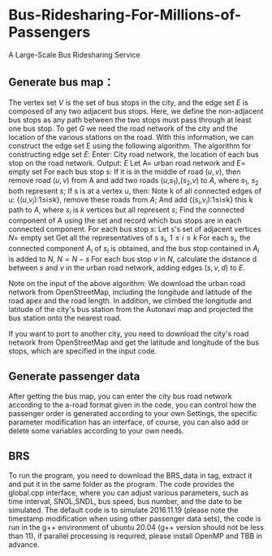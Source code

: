 # Bus-Ridesharing-For-Millions-of-Passengers
A Large-Scale Bus Ridesharing Service
 
## Generate bus map：
The vertex set $V$ is the set of bus stops in the city, and the edge set $E$ is composed of any two adjacent bus stops. Here, we define the non-adjacent bus stops as any path between the two stops must pass through at least one bus stop. To get $G$ we need the road network of the city and the location of the various stations on the road. With this information, we can construct the edge set E using the following algorithm.
The algorithm for constructing edge set $E$:
Enter: City road network, the location of each bus stop on the road network.
Output: $E$
Let A= urban road network and $E$= empty set
For each bus stop s:
If it is in the middle of road ($u,v$), then remove road ($u,v$) from A and add two roads ($u$,$s_1$),($s_2$,$v$) to $A$, where $s_1$, $s_2$ both represent $s$;
If s is at a vertex u, then:
Note k of all connected edges of u: {($u$,$v_i$):1≤i≤k}, remove these roads from $A$;
And add {($s_i$,$v_i$):1≤i≤k} this k path to $A$, where $s_i$ is $k$ vertices but all represent $s$;
Find the connected component of $A$ using the set and record which bus stops are in each connected component.
For each bus stop $s$:
Let s's set of adjacent vertices $N$= empty set
Get all the representatives of s $s_i$, $1≤i≤k$
For each $s_i$, the connected component $A_i$ of $s_i$ is obtained, and the bus stop contained in $A_i$ is added to $N$,
$N=N-{s}$
For each bus stop $v$ in $N$, calculate the distance d between $s$ and $v$ in the urban road network, adding edges $(s,v,d)$ to $E$.

Note on the input of the above algorithm: We download the urban road network from OpenStreetMap, including the longitude and latitude of the road apex and the road length. In addition, we climbed the longitude and latitude of the city's bus station from the Autonavi map and projected the bus station onto the nearest road.

If you want to port to another city, you need to download the city's road network from OpenStreetMap and get the latitude and longitude of the bus stops, which are specified in the input code.
## Generate passenger data
After getting the bus map, you can enter the city bus road network according to the a-road format given in the code, you can control how the passenger order is generated according to your own Settings, the specific parameter modification has an interface, of course, you can also add or delete some variables according to your own needs.
## BRS
To run the program, you need to download the BRS_data in tag, extract it and put it in the same folder as the program. The code provides the global.cpp interface, where you can adjust various parameters, such as time interval, SNOL,SNDL, bus speed, bus number, and the date to be simulated. The default code is to simulate 2016.11.19 (please note the timestamp modification when using other passenger data sets), the code is run in the g++ environment of ubuntu 20.04 (g++ version should not be less than 11), if parallel processing is required, please install OpenMP and TBB in advance.

